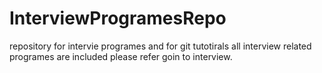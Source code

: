 # InterviewProgramesRepo
repository for intervie programes and for git tutotirals
all interview related programes are included please refer goin to interview.
